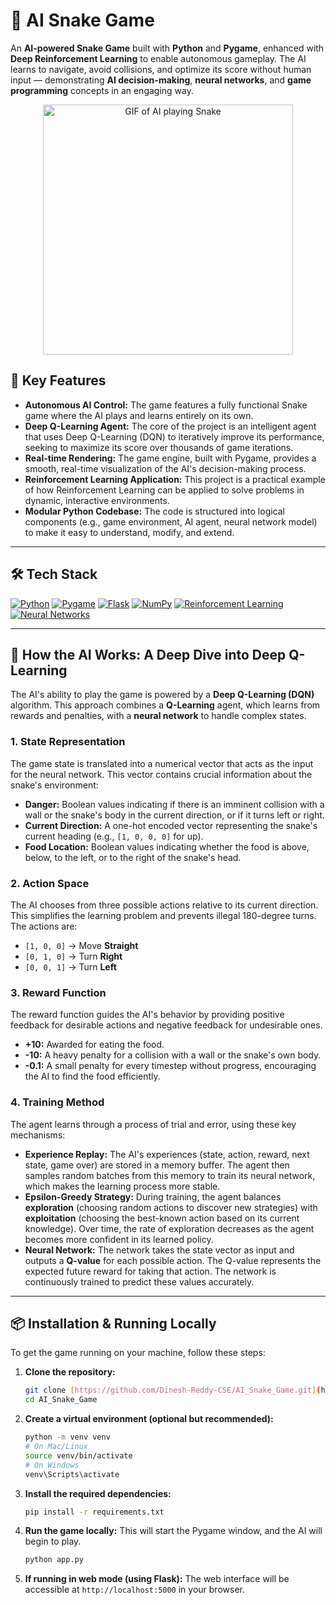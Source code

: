 # 🐍 AI Snake Game

An **AI-powered Snake Game** built with **Python** and **Pygame**, enhanced with **Deep Reinforcement Learning** to enable autonomous gameplay. The AI learns to navigate, avoid collisions, and optimize its score without human input — demonstrating **AI decision-making**, **neural networks**, and **game programming** concepts in an engaging way.

<p align="center">
  <img src="https://github.com/Dinesh-Reddy-CSE/AI_Snake_Game/blob/main/Demo.gif?raw=true" alt="GIF of AI playing Snake" width="400"/>
</p>

## 🌟 Key Features
-   **Autonomous AI Control:** The game features a fully functional Snake game where the AI plays and learns entirely on its own.
-   **Deep Q-Learning Agent:** The core of the project is an intelligent agent that uses Deep Q-Learning (DQN) to iteratively improve its performance, seeking to maximize its score over thousands of game iterations.
-   **Real-time Rendering:** The game engine, built with Pygame, provides a smooth, real-time visualization of the AI's decision-making process.
-   **Reinforcement Learning Application:** This project is a practical example of how Reinforcement Learning can be applied to solve problems in dynamic, interactive environments.
-   **Modular Python Codebase:** The code is structured into logical components (e.g., game environment, AI agent, neural network model) to make it easy to understand, modify, and extend.

---

## 🛠 Tech Stack
[![Python](https://img.shields.io/badge/Python-3776AB?logo=python&logoColor=white)](https://www.python.org/)
[![Pygame](https://img.shields.io/badge/Pygame-14354C?logo=pygame&logoColor=white)](https://www.pygame.org/)
[![Flask](https://img.shields.io/badge/Flask-000000?logo=flask&logoColor=white)](https://flask.palletsprojects.com/)
[![NumPy](https://img.shields.io/badge/NumPy-013243?logo=numpy&logoColor=white)](https://numpy.org/)
[![Reinforcement Learning](https://img.shields.io/badge/Reinforcement%20Learning-FF6F00?logo=ai&logoColor=white)](https://en.wikipedia.org/wiki/Reinforcement_learning)
[![Neural Networks](https://img.shields.io/badge/Neural%20Networks-FF0000?logo=tensorflow&logoColor=white)](https://en.wikipedia.org/wiki/Artificial_neural_network)

---

## 📜 How the AI Works: A Deep Dive into Deep Q-Learning
The AI's ability to play the game is powered by a **Deep Q-Learning (DQN)** algorithm. This approach combines a **Q-Learning** agent, which learns from rewards and penalties, with a **neural network** to handle complex states.

### 1. State Representation
The game state is translated into a numerical vector that acts as the input for the neural network. This vector contains crucial information about the snake's environment:
-   **Danger:** Boolean values indicating if there is an imminent collision with a wall or the snake's body in the current direction, or if it turns left or right.
-   **Current Direction:** A one-hot encoded vector representing the snake's current heading (e.g., `[1, 0, 0, 0]` for up).
-   **Food Location:** Boolean values indicating whether the food is above, below, to the left, or to the right of the snake's head.

### 2. Action Space
The AI chooses from three possible actions relative to its current direction. This simplifies the learning problem and prevents illegal 180-degree turns. The actions are:
-   `[1, 0, 0]` → Move **Straight**
-   `[0, 1, 0]` → Turn **Right**
-   `[0, 0, 1]` → Turn **Left**

### 3. Reward Function
The reward function guides the AI's behavior by providing positive feedback for desirable actions and negative feedback for undesirable ones.
-   **+10:** Awarded for eating the food.
-   **-10:** A heavy penalty for a collision with a wall or the snake's own body.
-   **-0.1:** A small penalty for every timestep without progress, encouraging the AI to find the food efficiently.

### 4. Training Method
The agent learns through a process of trial and error, using these key mechanisms:
-   **Experience Replay:** The AI's experiences (state, action, reward, next state, game over) are stored in a memory buffer. The agent then samples random batches from this memory to train its neural network, which makes the learning process more stable.
-   **Epsilon-Greedy Strategy:** During training, the agent balances **exploration** (choosing random actions to discover new strategies) with **exploitation** (choosing the best-known action based on its current knowledge). Over time, the rate of exploration decreases as the agent becomes more confident in its learned policy.
-   **Neural Network:** The network takes the state vector as input and outputs a **Q-value** for each possible action. The Q-value represents the expected future reward for taking that action. The network is continuously trained to predict these values accurately.

---

## 📦 Installation & Running Locally
To get the game running on your machine, follow these steps:

1.  **Clone the repository:**
    ```bash
    git clone [https://github.com/Dinesh-Reddy-CSE/AI_Snake_Game.git](https://github.com/Dinesh-Reddy-CSE/AI_Snake_Game.git)
    cd AI_Snake_Game
    ```

2.  **Create a virtual environment (optional but recommended):**
    ```bash
    python -m venv venv
    # On Mac/Linux
    source venv/bin/activate
    # On Windows
    venv\Scripts\activate
    ```

3.  **Install the required dependencies:**
    ```bash
    pip install -r requirements.txt
    ```

4.  **Run the game locally:**
    This will start the Pygame window, and the AI will begin to play.
    ```bash
    python app.py
    ```

5.  **If running in web mode (using Flask):**
    The web interface will be accessible at `http://localhost:5000` in your browser.
